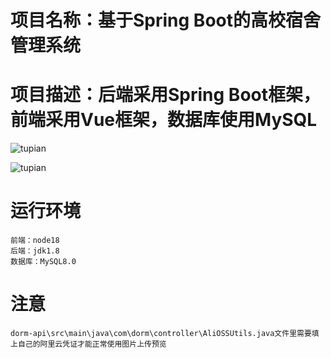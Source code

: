# 项目名称：基于Spring Boot的高校宿舍管理系统

# 项目描述：后端采用Spring Boot框架，前端采用Vue框架，数据库使用MySQL
![tupian](https://github.com/3221773436x/images/blob/master/%E5%B1%8F%E5%B9%95%E6%88%AA%E5%9B%BE%202024-04-25%20134831.png)

![tupian](https://github.com/3221773436x/images/blob/master/%E5%B1%8F%E5%B9%95%E6%88%AA%E5%9B%BE%202024-04-25%20134831.png)
# 运行环境
    前端：node18
    后端：jdk1.8
    数据库：MySQL8.0


# 注意
    dorm-api\src\main\java\com\dorm\controller\AliOSSUtils.java文件里需要填上自己的阿里云凭证才能正常使用图片上传预览
